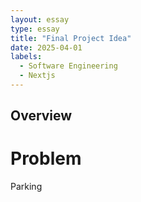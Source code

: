 ```yaml
---
layout: essay
type: essay
title: "Final Project Idea"
date: 2025-04-01
labels:
  - Software Engineering
  - Nextjs
---
```


## Overview

# Problem

Parking

